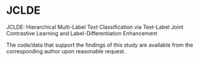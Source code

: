 # JCLDE

JCLDE: Hierarchical Multi-Label Text Classification via Text-Label Joint Contrastive Learning and Label-Differentiation Enhancement

The code/data that support the findings of this study are available from the corresponding author upon reasonable request.
